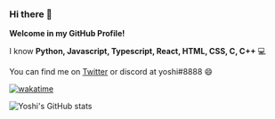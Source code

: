 ### Hi there 👋

**Welcome in my GitHub Profile!**

I know **Python, Javascript, Typescript, React, HTML, CSS, C, C++** 💻

You can find me on [Twitter](https://twitter.com/0xyoshii) or discord at yoshi#8888 😄

[![wakatime](https://wakatime.com/badge/user/0xyoshii.svg)](https://wakatime.com/@0xyoshii)

![Yoshi's GitHub stats](https://github-readme-stats.vercel.app/api?username=0xyoshii&show_icons=true&theme=tokyonight&count_private=true)
